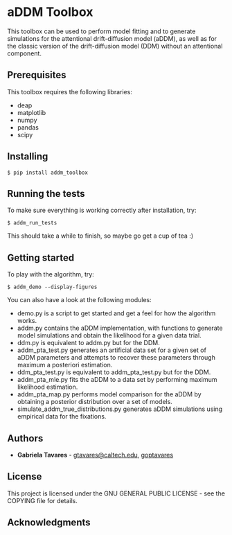 # aDDM Toolbox

This toolbox can be used to perform model fitting and to generate simulations
for the attentional drift-diffusion model (aDDM), as well as for the classic
version of the drift-diffusion model (DDM) without an attentional component.

## Prerequisites

This toolbox requires the following libraries:
* deap
* matplotlib
* numpy
* pandas
* scipy 

## Installing

```
$ pip install addm_toolbox
```

## Running the tests

To make sure everything is working correctly after installation, try:

```
$ addm_run_tests
```

This should take a while to finish, so maybe go get a cup of tea :)

## Getting started

To play with the algorithm, try:

```
$ addm_demo --display-figures
```

You can also have a look at the following modules: 
* demo.py is a script to get started and get a feel for how the algorithm
works.
* addm.py contains the aDDM implementation, with functions to generate model
simulations and obtain the likelihood for a given data trial.
* ddm.py is equivalent to addm.py but for the DDM.
* addm_pta_test.py generates an artificial data set for a given set of aDDM
parameters and attempts to recover these parameters through maximum a
posteriori estimation.
* ddm_pta_test.py is equivalent to addm_pta_test.py but for the DDM.
* addm_pta_mle.py fits the aDDM to a data set by performing maximum
likelihood estimation.
* addm_pta_map.py performs model comparison for the aDDM by obtaining a
posterior distribution over a set of models.
* simulate_addm_true_distributions.py generates aDDM simulations using
empirical data for the fixations.

## Authors

* **Gabriela Tavares** - gtavares@caltech.edu, [goptavares](https://github.com/goptavares)

## License

This project is licensed under the GNU GENERAL PUBLIC LICENSE - see the COPYING
file for details.

## Acknowledgments